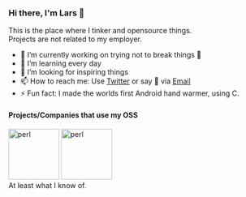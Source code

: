 ### Hi there, I'm Lars 👋

<!--
**elgohr/elgohr** is a ✨ _special_ ✨ repository because its `README.md` (this file) appears on your GitHub profile.
-->

This is the place where I tinker and opensource things.  
Projects are not related to my employer.

- 🔭 I’m currently working on trying not to break things 🤣
- 🌱 I’m learning every day
- 👯 I’m looking for inspiring things
- 📫 How to reach me: Use [Twitter](https://twitter.com/lagohr) or say 👋 via [Email](mailto:lars@gohr.digital)
- ⚡ Fun fact: I made the worlds first Android hand warmer, using C.

#### Projects/Companies that use my OSS
<div>
<img src="https://upload.wikimedia.org/wikipedia/en/thumb/5/56/Perl_language_logo.svg/120px-Perl_language_logo.svg.png" alt="perl" width="100"/>
<img src="https://upload.wikimedia.org/wikipedia/commons/thumb/6/64/Cisco_logo.svg/320px-Cisco_logo.svg.png" alt="perl" width="100"/>
</div>
At least what I know of.
